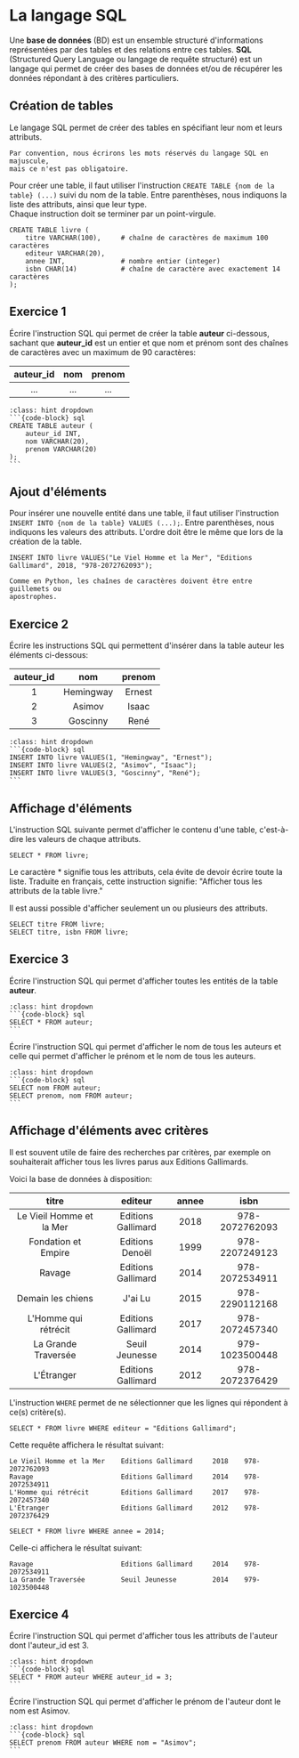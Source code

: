<!-- Copyright 2024 Caroline Blank <caro@c-space.org> -->
<!-- SPDX-License-Identifier: CC-BY-NC-SA-4.0 -->

# La langage SQL

Une **base de données** (BD) est un ensemble structuré d'informations
représentées par des tables et des relations entre ces tables. **SQL**
(Structured Query Language ou langage de requête structuré) est un langage qui
permet de créer des bases de données et/ou de récupérer les données répondant à
des critères particuliers.

## Création de tables

Le langage SQL permet de créer des tables en spécifiant leur nom et leurs
attributs.

```{note}
Par convention, nous écrirons les mots réservés du langage SQL en majuscule,
mais ce n'est pas obligatoire.
```

Pour créer une table, il faut utiliser l'instruction `CREATE TABLE {nom de la table} (...)`
suivi du nom de la table. Entre parenthèses, nous indiquons la liste des
attributs, ainsi que leur type.\
Chaque instruction doit se terminer par un point-virgule.

```{code-block} sql
CREATE TABLE livre (
    titre VARCHAR(100),     # chaîne de caractères de maximum 100 caractères
    editeur VARCHAR(20),
    annee INT,              # nombre entier (integer)
    isbn CHAR(14)           # chaîne de caractère avec exactement 14 caractères
);
```

## Exercice 1

Écrire l'instruction SQL qui permet de créer la table **auteur** ci-dessous,
sachant que **auteur_id** est un entier et que nom et prénom sont des chaînes
de caractères avec un maximum de 90 caractères:

| auteur_id | nom | prenom |
| :-------: | :-: | :----: |
| ... | ... | ... |

<!-- TODO: Ajouter un éditeur pour que les élèves puissent effectuer l'ex
    directement sur la page -->
<!-- TODO: Ajouter un affichage de la table créée si c'est possible -->

````{admonition} Solution
:class: hint dropdown
```{code-block} sql
CREATE TABLE auteur (
    auteur_id INT,
    nom VARCHAR(20),
    prenom VARCHAR(20)
);
```
````

## Ajout d'éléments

Pour insérer une nouvelle entité dans une table, il faut utiliser l'instruction
`INSERT INTO {nom de la table} VALUES (...);`. Entre parenthèses, nous indiquons
les valeurs des attributs. L'ordre doit être le même que lors de la création de
la table.

```{code-block} sql
INSERT INTO livre VALUES("Le Viel Homme et la Mer", "Editions Gallimard", 2018, "978-2072762093");
```

```{attention}
Comme en Python, les chaînes de caractères doivent être entre guillemets ou
apostrophes.
```

## Exercice 2

Écrire les instructions SQL qui permettent d'insérer dans la table auteur les
éléments ci-dessous:

| auteur_id | nom | prenom |
| :-------: | :-: | :----: |
| 1 | Hemingway | Ernest |
| 2 | Asimov | Isaac |
| 3 | Goscinny | René |

````{admonition} Solution
:class: hint dropdown
```{code-block} sql
INSERT INTO livre VALUES(1, "Hemingway", "Ernest");
INSERT INTO livre VALUES(2, "Asimov", "Isaac");
INSERT INTO livre VALUES(3, "Goscinny", "René");
```
````

## Affichage d'éléments

L'instruction SQL suivante permet d'afficher le contenu d'une table,
c'est-à-dire les valeurs de chaque attributs.

```{code-block} sql
SELECT * FROM livre;
```

Le caractère * signifie tous les attributs, cela évite de devoir écrire toute la
liste.
Traduite en français, cette instruction signifie: "Afficher tous les attributs
de la table livre."

Il est aussi possible d'afficher seulement un ou plusieurs des attributs.

```{code-block} sql
SELECT titre FROM livre;
SELECT titre, isbn FROM livre;
```

## Exercice 3

Écrire l'instruction SQL qui permet d'afficher toutes les entités de la table
**auteur**.

````{admonition} Solution
:class: hint dropdown
```{code-block} sql
SELECT * FROM auteur;
```
````

Écrire l'instruction SQL qui permet d'afficher le nom de tous les auteurs et
celle qui permet d'afficher le prénom et le nom de tous les auteurs.

````{admonition} Solution
:class: hint dropdown
```{code-block} sql
SELECT nom FROM auteur;
SELECT prenom, nom FROM auteur;
```
````

## Affichage d'éléments avec critères

Il est souvent utile de faire des recherches par critères, par exemple on
souhaiterait afficher tous les livres parus aux Editions Gallimards.

Voici la base de données à disposition:

| titre | editeur | annee | isbn |
| :---: | :-----: | :---: | :--: |
| Le Vieil Homme et la Mer | Editions Gallimard | 2018 | 978-2072762093 |
| Fondation et Empire | Editions Denoël | 1999 | 978-2207249123 |
| Ravage | Editions Gallimard | 2014 | 978-2072534911 |
| Demain les chiens | J'ai Lu | 2015 | 978-2290112168 |
| L'Homme qui rétrécit | Editions Gallimard | 2017 | 978-2072457340 |
| La Grande Traversée | Seuil Jeunesse | 2014 | 979-1023500448 |
| L'Étranger | Editions Gallimard | 2012 | 978-2072376429 |

L'instruction `WHERE` permet de ne sélectionner que les lignes qui répondent à
ce(s) critère(s).

```{code-block} sql
SELECT * FROM livre WHERE editeur = "Editions Gallimard";
```
Cette requête affichera le résultat suivant:

```{code-block} text
Le Vieil Homme et la Mer    Editions Gallimard     2018    978-2072762093
Ravage                      Editions Gallimard     2014    978-2072534911
L'Homme qui rétrécit        Editions Gallimard     2017    978-2072457340
L'Étranger                  Editions Gallimard     2012    978-2072376429
```

```{code-block} sql
SELECT * FROM livre WHERE annee = 2014;
```
Celle-ci affichera le résultat suivant:

```{code-block} text
Ravage                      Editions Gallimard     2014    978-2072534911
La Grande Traversée         Seuil Jeunesse         2014    979-1023500448
```

## Exercice 4

Écrire l'instruction SQL qui permet d'afficher tous les attributs de l'auteur
dont l'auteur_id est 3.

````{admonition} Solution
:class: hint dropdown
```{code-block} sql
SELECT * FROM auteur WHERE auteur_id = 3;
```
````

Écrire l'instruction SQL qui permet d'afficher le prénom de l'auteur dont le nom
est Asimov.

````{admonition} Solution
:class: hint dropdown
```{code-block} sql
SELECT prenom FROM auteur WHERE nom = "Asimov";
```
````




